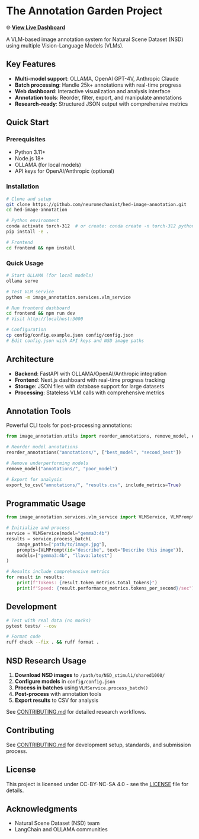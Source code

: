# The Annotation Garden Project

🌐 **[View Live Dashboard](https://neuromechanist.github.io/image-annotation)**

A VLM-based image annotation system for Natural Scene Dataset (NSD) using multiple Vision-Language Models (VLMs).

## Key Features

- **Multi-model support**: OLLAMA, OpenAI GPT-4V, Anthropic Claude
- **Batch processing**: Handle 25k+ annotations with real-time progress
- **Web dashboard**: Interactive visualization and analysis interface
- **Annotation tools**: Reorder, filter, export, and manipulate annotations
- **Research-ready**: Structured JSON output with comprehensive metrics

## Quick Start

### Prerequisites

- Python 3.11+
- Node.js 18+
- OLLAMA (for local models)
- API keys for OpenAI/Anthropic (optional)

### Installation

```bash
# Clone and setup
git clone https://github.com/neuromechanist/hed-image-annotation.git
cd hed-image-annotation

# Python environment
conda activate torch-312  # or create: conda create -n torch-312 python=3.12
pip install -e .

# Frontend
cd frontend && npm install
```

### Quick Usage

```bash
# Start OLLAMA (for local models)
ollama serve

# Test VLM service
python -m image_annotation.services.vlm_service

# Run frontend dashboard
cd frontend && npm run dev
# Visit http://localhost:3000

# Configuration
cp config/config.example.json config/config.json
# Edit config.json with API keys and NSD image paths
```

## Architecture

- **Backend**: FastAPI with OLLAMA/OpenAI/Anthropic integration
- **Frontend**: Next.js dashboard with real-time progress tracking  
- **Storage**: JSON files with database support for large datasets
- **Processing**: Stateless VLM calls with comprehensive metrics

## Annotation Tools

Powerful CLI tools for post-processing annotations:

```python
from image_annotation.utils import reorder_annotations, remove_model, export_to_csv

# Reorder model annotations
reorder_annotations("annotations/", ["best_model", "second_best"])

# Remove underperforming models
remove_model("annotations/", "poor_model")

# Export for analysis
export_to_csv("annotations/", "results.csv", include_metrics=True)
```

## Programmatic Usage

```python
from image_annotation.services.vlm_service import VLMService, VLMPrompt

# Initialize and process
service = VLMService(model="gemma3:4b")
results = service.process_batch(
    image_paths=["path/to/image.jpg"],
    prompts=[VLMPrompt(id="describe", text="Describe this image")],
    models=["gemma3:4b", "llava:latest"]
)

# Results include comprehensive metrics
for result in results:
    print(f"Tokens: {result.token_metrics.total_tokens}")
    print(f"Speed: {result.performance_metrics.tokens_per_second}/sec")
```

## Development

```bash
# Test with real data (no mocks)
pytest tests/ --cov

# Format code
ruff check --fix . && ruff format .
```


## NSD Research Usage

1. **Download NSD images** to `/path/to/NSD_stimuli/shared1000/`
2. **Configure models** in `config/config.json`
3. **Process in batches** using `VLMService.process_batch()`
4. **Post-process** with annotation tools
5. **Export results** to CSV for analysis

See [CONTRIBUTING.md](CONTRIBUTING.md) for detailed research workflows.

## Contributing

See [CONTRIBUTING.md](CONTRIBUTING.md) for development setup, standards, and submission process.

## License

This project is licensed under CC-BY-NC-SA 4.0 - see the [LICENSE](LICENSE) file for details.

## Acknowledgments

- Natural Scene Dataset (NSD) team
- LangChain and OLLAMA communities